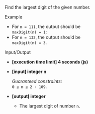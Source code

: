 
Find the largest digit of the given number.

Example

-   For  `n = 111`, the output should be  
    `maxDigit(n) = 1`;
-   For  `n = 132`, the output should be  
    `maxDigit(n) = 3`.

Input/Output

-   **[execution time limit] 4 seconds (js)**
    
-   **[input] integer n**
    
    _Guaranteed constraints:_  
    `0 ≤ n ≤ 2 · 109`.
    
-   **[output] integer**
    
    -   The largest digit of number  `n`.